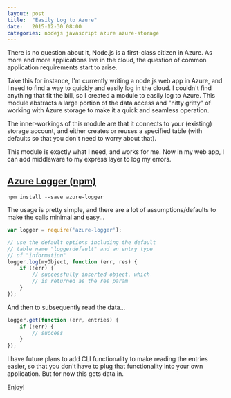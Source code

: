 ```yaml
---
layout: post
title:  "Easily Log to Azure"
date:   2015-12-30 08:00
categories: nodejs javascript azure azure-storage 
---
```

There is no question about it, Node.js is a first-class citizen in Azure.  As more and more applications live in the cloud, the question of common application requirements start to arise.

Take this for instance, I'm currently writing a node.js web app in Azure, and I need to find a way to quickly and easily log in the cloud.  I couldn't find anything that fit the bill, so I created a module to easily log to Azure.  This module abstracts a large portion of the data access and "nitty gritty" of working with Azure storage to make it a quick and seamless operation.

The inner-workings of this module are that it connects to your (existing) storage account, and either creates or reuses a specified table (with defaults so that you don't need to worry about that).

This module is exactly what I need, and works for me.  Now in my web app, I can add middleware to my express layer to log my errors.

## [Azure Logger (npm)](https://www.npmjs.com/package/azure-logger)

```
npm install --save azure-logger
```

The usage is pretty simple, and there are a lot of assumptions/defaults to make the calls minimal and easy...

```javascript
var logger = require('azure-logger');

// use the default options including the default 
// table name "loggerdefault" and an entry type 
// of "information"
logger.log(myObject, function (err, res) {
    if (!err) {
        // successfully inserted object, which 
        // is returned as the res param
    }
});
```

And then to subsequently read the data...

```javascript
logger.get(function (err, entries) {
    if (!err) {
        // success 
    }
});
```

I have future plans to add CLI functionality to make reading the entries easier, so that you don't have to plug that functionality into your own application.  But for now this gets data in.

Enjoy!